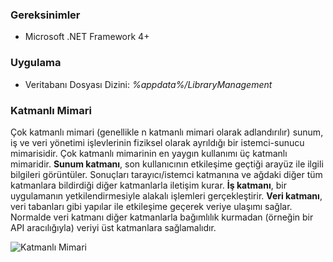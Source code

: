 ### Gereksinimler
- Microsoft .NET Framework 4+

### Uygulama
- Veritabanı Dosyası Dizini: *%appdata%/LibraryManagement*

### Katmanlı Mimari

Çok katmanlı mimari (genellikle n katmanlı mimari olarak adlandırılır) sunum, iş ve veri yönetimi işlevlerinin fiziksel olarak ayrıldığı bir istemci-sunucu mimarisidir. Çok katmanlı mimarinin en yaygın kullanımı üç katmanlı mimaridir. **Sunum katmanı**, son kullanıcının etkileşime geçtiği arayüz ile ilgili bilgileri görüntüler. Sonuçları tarayıcı/istemci katmanına ve ağdaki diğer tüm katmanlara bildirdiği diğer katmanlarla iletişim kurar. **İş katmanı**, bir uygulamanın yetkilendirmesiyle alakalı işlemleri gerçekleştirir. **Veri katmanı**, veri tabanları gibi yapılar ile etkileşime geçerek veriye ulaşımı sağlar. Normalde veri katmanı diğer katmanlarla bağımlılık kurmadan (örneğin bir API aracılığıyla) veriyi üst katmanlara sağlamalıdır.

![Katmanlı Mimari](https://github.com/seaque/LibraryManagement/blob/main/img/Katmanl%C4%B1Mimari.png)
